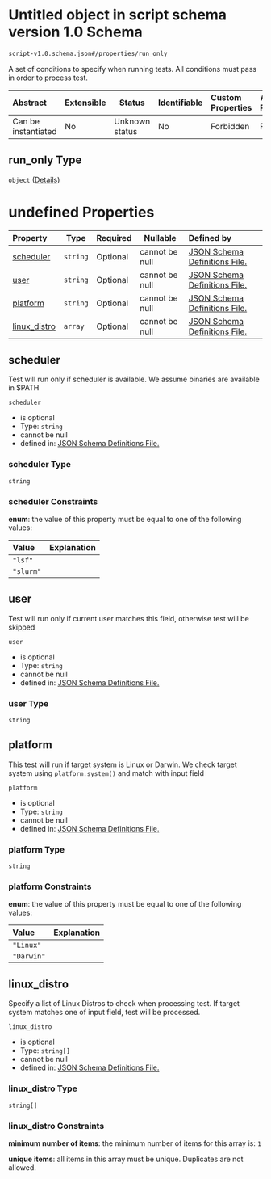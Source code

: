 # Untitled object in script schema version 1.0 Schema

```txt
script-v1.0.schema.json#/properties/run_only
```

A set of conditions to specify when running tests. All conditions must pass in order to process test.


| Abstract            | Extensible | Status         | Identifiable | Custom Properties | Additional Properties | Access Restrictions | Defined In                                                                         |
| :------------------ | ---------- | -------------- | ------------ | :---------------- | --------------------- | ------------------- | ---------------------------------------------------------------------------------- |
| Can be instantiated | No         | Unknown status | No           | Forbidden         | Forbidden             | none                | [script-v1.0.schema.json\*](../out/script-v1.0.schema.json "open original schema") |

## run_only Type

`object` ([Details](definitions-definitions-run_only.md))

# undefined Properties

| Property                      | Type     | Required | Nullable       | Defined by                                                                                                                                                            |
| :---------------------------- | -------- | -------- | -------------- | :-------------------------------------------------------------------------------------------------------------------------------------------------------------------- |
| [scheduler](#scheduler)       | `string` | Optional | cannot be null | [JSON Schema Definitions File. ](definitions-definitions-run_only-properties-scheduler.md "definitions.schema.json#/definitions/run_only/properties/scheduler")       |
| [user](#user)                 | `string` | Optional | cannot be null | [JSON Schema Definitions File. ](definitions-definitions-run_only-properties-user.md "definitions.schema.json#/definitions/run_only/properties/user")                 |
| [platform](#platform)         | `string` | Optional | cannot be null | [JSON Schema Definitions File. ](definitions-definitions-run_only-properties-platform.md "definitions.schema.json#/definitions/run_only/properties/platform")         |
| [linux_distro](#linux_distro) | `array`  | Optional | cannot be null | [JSON Schema Definitions File. ](definitions-definitions-run_only-properties-linux_distro.md "definitions.schema.json#/definitions/run_only/properties/linux_distro") |

## scheduler

Test will run only if scheduler is available. We assume binaries are available in $PATH


`scheduler`

-   is optional
-   Type: `string`
-   cannot be null
-   defined in: [JSON Schema Definitions File. ](definitions-definitions-run_only-properties-scheduler.md "definitions.schema.json#/definitions/run_only/properties/scheduler")

### scheduler Type

`string`

### scheduler Constraints

**enum**: the value of this property must be equal to one of the following values:

| Value     | Explanation |
| :-------- | ----------- |
| `"lsf"`   |             |
| `"slurm"` |             |

## user

Test will run only if current user matches this field, otherwise test will be skipped


`user`

-   is optional
-   Type: `string`
-   cannot be null
-   defined in: [JSON Schema Definitions File. ](definitions-definitions-run_only-properties-user.md "definitions.schema.json#/definitions/run_only/properties/user")

### user Type

`string`

## platform

This test will run if target system is Linux or Darwin. We check target system using `platform.system()` and match with input field


`platform`

-   is optional
-   Type: `string`
-   cannot be null
-   defined in: [JSON Schema Definitions File. ](definitions-definitions-run_only-properties-platform.md "definitions.schema.json#/definitions/run_only/properties/platform")

### platform Type

`string`

### platform Constraints

**enum**: the value of this property must be equal to one of the following values:

| Value      | Explanation |
| :--------- | ----------- |
| `"Linux"`  |             |
| `"Darwin"` |             |

## linux_distro

Specify a list of Linux Distros to check when processing test. If target system matches one of input field, test will be processed.


`linux_distro`

-   is optional
-   Type: `string[]`
-   cannot be null
-   defined in: [JSON Schema Definitions File. ](definitions-definitions-run_only-properties-linux_distro.md "definitions.schema.json#/definitions/run_only/properties/linux_distro")

### linux_distro Type

`string[]`

### linux_distro Constraints

**minimum number of items**: the minimum number of items for this array is: `1`

**unique items**: all items in this array must be unique. Duplicates are not allowed.
